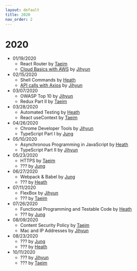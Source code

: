 ```yaml
---
layout: default
title: 2020
nav_order: 2
---
```


# 2020

- 01/19/2020
    - React Router by [Taeim](https://github.com/kwontaeim)
    - [Cloud Basics with AWS](https://github.com/jihyun-um/mo-mokji-web/blob/master/task4_cloud-with-aws.md) by [Jihyun](https://github.com/jihyun-um)
- 02/15/2020
    - Shell Commands by [Heath](https://github.com/heathryu)
    - [API calls with Axios](https://github.com/jihyun-um/mo-mokji-web/tree/task/rest-api-calls) by [Jihyun](https://github.com/jihyun-um)
- 03/07/2020
    - OWASP Top 10 by [Jihyun](https://github.com/jihyun-um)
    - Redux Part II by [Taeim](https://github.com/kwontaeim)
- 03/28/2020
    - Automated Testing by [Heath](https://github.com/heathryu)
    - React useContext by [Taeim](https://github.com/kwontaeim)
- 04/26/2020
    - Chrome Developer Tools by [Jihyun](https://github.com/jihyun-um)
    - TypeScript Part I by [Jung](https://github.com/junglee1101)
- 05/10/2020
    - Asynchronous Programming in JavaScript by [Heath](https://github.com/heathryu)
    - TypeScript Part II by [Jihyun](https://github.com/jihyun-um)
- 05/23/2020
    - HTTPS by [Taeim](https://github.com/kwontaeim)
    - ??? by [Jung](https://github.com/junglee1101)
- 06/27/2020
    - Webpack & Babel by [Jung](https://github.com/junglee1101)
    - ??? by [Heath](https://github.com/heathryu)
- 07/11/2020
    - FlexBox by [Jihyun](https://github.com/jihyun-um)
    - ??? by [Taeim](https://github.com/kwontaeim)
- 07/26/2020
    - Functional Programming
and Testable Code by [Heath](https://github.com/heathryu)
    - ??? by [Jung](https://github.com/junglee1101)
- 08/09/2020
    - Content Security Policy by [Taeim](https://github.com/kwontaeim)
    - Mac and IP Addresses by [Jihyun](https://github.com/jihyun-um)
- 08/23/2020
    - ??? by [Jung](https://github.com/junglee1101)
    - ??? by [Heath](https://github.com/heathryu)
- 10/11/2020
    - ??? by [Jihyun](https://github.com/jihyun-um)
    - ??? by [Taeim](https://github.com/kwontaeim)